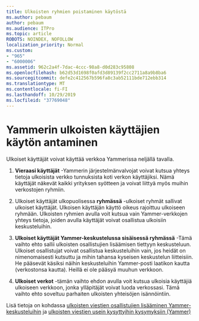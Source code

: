 ```yaml
---
title: Ulkoisten ryhmien poistaminen käytöstä
ms.author: pebaum
author: pebaum
ms.audience: ITPro
ms.topic: article
ROBOTS: NOINDEX, NOFOLLOW
localization_priority: Normal
ms.custom:
- "965"
- "6000006"
ms.assetid: 962c2a4f-7dac-4ccc-98a8-d0d283c95808
ms.openlocfilehash: b62d53d1698f0afd3d89139f2cc2711a8a9b8ba6
ms.sourcegitcommit: defe2c412567b596fa8c3ab52111bde712ebb314
ms.translationtype: MT
ms.contentlocale: fi-FI
ms.lasthandoff: 10/29/2019
ms.locfileid: "37769048"
---
```

# <a name="how-to-give-access-to-external-users-in-yammer"></a>Yammerin ulkoisten käyttäjien käytön antaminen

Ulkoiset käyttäjät voivat käyttää verkkoa Yammerissa neljällä tavalla.
  
1. **Vieraasi käyttäjät** -Yammerin järjestelmänvalvojat voivat kutsua yhteys tietoja ulkoisista verkko tunnuksista koti verkon käyttäjiksi. Nämä käyttäjät näkevät kaikki yrityksen syötteen ja voivat liittyä myös muihin verkostojen ryhmiin.

2. Ulkoiset käyttäjät ulkopuolisessa **ryhmässä** -ulkoiset ryhmät sallivat ulkoiset käyttäjät. Ulkoisen käyttäjän käyttö oikeus rajoittuu ulkoiseen ryhmään. Ulkoisten ryhmien avulla voit kutsua vain Yammer-verkkojen yhteys tietoja, joiden avulla käyttäjät voivat osallistua ulkoisiin keskusteluihin.

3. **Ulkoiset käyttäjät Yammer-keskustelussa sisäisessä ryhmässä** -Tämä vaihto ehto sallii ulkoisten osallistujien lisäämisen tiettyyn keskusteluun. Ulkoiset osallistujat voivat osallistua keskusteluihin vain, jos heidät on nimenomaisesti kutsuttu ja mihin tahansa kyseisen keskustelun liitteisiin. He pääsevät käsiksi näihin keskusteluihin Yammer-posti laatikon kautta (verkostonsa kautta). Heillä ei ole pääsyä muuhun verkkoon.

4. **Ulkoiset verkot** -tämän vaihto ehdon avulla voit kutsua ulkoisia käyttäjiä ulkoiseen verkkoon, jonka ylläpitäjät voivat luoda verkossasi. Tämä vaihto ehto soveltuu parhaiten ulkoisten yhteisöjen isännöintiin.

Lisä tietoja on kohdassa [ulkoisten viestien osallistujien lisääminen Yammer-keskusteluihin](https://docs.microsoft.com/yammer/work-with-external-users/add-external-participants) ja [ulkoisten viestien usein kysyttyihin kysymyksiin (Yammer)](https://docs.microsoft.com/yammer/work-with-external-users/external-messaging-faq)
  